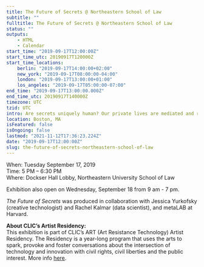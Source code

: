 ```yaml
---
title: The Future of Secrets @ Northeastern School of Law
subtitle: ""
fulltitle: The Future of Secrets @ Northeastern School of Law
status: ""
outputs:
    - HTML
    - Calendar
start_time: "2019-09-17T12:00:00Z"
start_time_utc: 20190917T120000Z
start_time_locations:
    berlin: "2019-09-17T14:00:00+02:00"
    new_york: "2019-09-17T08:00:00-04:00"
    london: "2019-09-17T13:00:00+01:00"
    los_angeles: "2019-09-17T05:00:00-07:00"
end_time: "2019-09-17T13:00:00.000Z"
end_time_utc: 20190917T140000Z
timezone: UTC
tzid: UTC
intro: Are secrets uniquely human? Our private lives are mediated and recorded by digital devices. Where are our secrets now? How will intelligent systems of the future process the data we leave behind? What kind of relationships do we have with these systems, and why do we trust them with our most private information?
location: Boston, MA
isFeatured: false
isOngoing: false
lastmod: "2021-11-12T17:36:23.224Z"
date: "2019-09-17T12:00:00Z"
slug: the-future-of-secrets-northeastern-school-of-law
---
```

When: Tuesday September 17, 2019<br />
Time: 5 PM – 6:30 PM<br />
Where: Dockser Hall Lobby, Northeastern University School of Law

Exhibition also open on Wednesday, September 18 from 9 am - 7 pm.

*The Future of Secrets* was produced in collaboration with Jessica Yurkofsky (creative technologist) and Rachel Kalmar (data scientist), and metaLAB at Harvard.

**About CLIC’s Artist Residency:**<br />
This exhibition is part of CLIC’s ART (Art Resistance Technology) Artist Residency. The Residency is a year-long program that uses the arts to spark, provoke and foster conversations about the intersection of technology and innovation with civil rights, civil liberties and the public interest. More info [here](https://www.northeastern.edu/clic/event/future-of-secrets/).